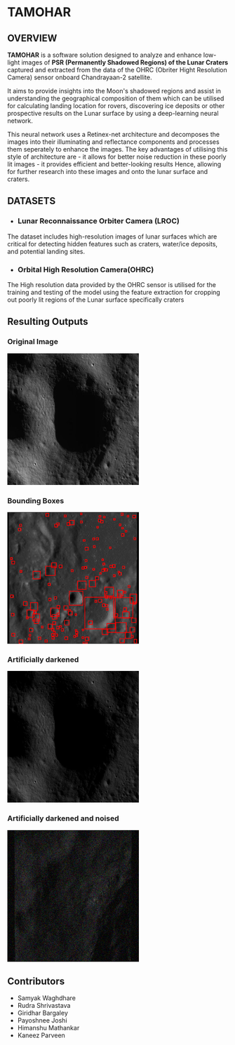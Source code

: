 # TAMOHAR 

## OVERVIEW 

__TAMOHAR__ is a software solution designed to analyze and enhance low-light images of **PSR (Permanently Shadowed Regions) of the Lunar Craters** captured and extracted from the data of the OHRC (Obriter Hight Resolution Camera) sensor onboard Chandrayaan-2 satellite.

It aims to provide insights into the Moon's shadowed regions and assist in understanding the geographical composition of them which can be utilised for calculating landing location for rovers, discovering ice deposits or other prospective results on the Lunar surface by using a deep-learning neural network.

This neural network uses a Retinex-net architecture and decomposes the images into their illuminating and reflectance components and processes them seperately to enhance the images.
The key advantages of utilising this style of architecture are 
    - it allows for better noise reduction in these poorly lit images
    - it provides efficient and better-looking results
Hence, allowing for further research into these images and onto the lunar surface and craters.

## DATASETS 

- ### Lunar Reconnaissance Orbiter Camera (LROC) 
 The dataset includes high-resolution images of lunar surfaces which are critical for detecting hidden features such as craters, water/ice deposits, and potential landing sites.

- ### Orbital High Resolution Camera(OHRC)
 The High resolution data provided by the OHRC sensor is utilised for the training and testing of the model using the feature extraction for cropping out poorly lit regions of the Lunar surface specifically craters

## Resulting Outputs
  ### Original Image
  <img src="https://github.com/rudraxix/SIH-Tamohar/blob/main/Dataset-ImgOriginal/6_jpg.rf.8eca318e6b54b89554e207fe81b12993.jpg" alt="Image description" width="300" height="300">
  
  ### Bounding Boxes
  <img src="https://github.com/rudraxix/SIH-Tamohar/blob/main/Kaggle-8000-Boundingboxes/-0.28360998131250864%2C1.0882708585247933%2C-14.262943827635459%2C-12.89106298779817.png" alt="image description" width="300" height="300">
  
  ### Artificially darkened
  <img src="https://github.com/rudraxix/SIH-Tamohar/blob/main/Dataset-ImgEdit/6_jpg.rf.8eca318e6b54b89554e207fe81b12993.jpg" alt="Image description" width="300" height="300"> 
  
  ### Artificially darkened and noised
  <img src="https://github.com/rudraxix/SIH-Tamohar/blob/main/DTS/1.0882708585247933%2C2.460151698362067%2C-27.981752226008567%2C-26.609871386171246.png" alt="Image description" width="300" height="300">


## Contributors
 - Samyak Waghdhare
 - Rudra Shrivastava
 - Giridhar Bargaley
 - Payoshnee Joshi
 - Himanshu Mathankar
 - Kaneez Parveen
